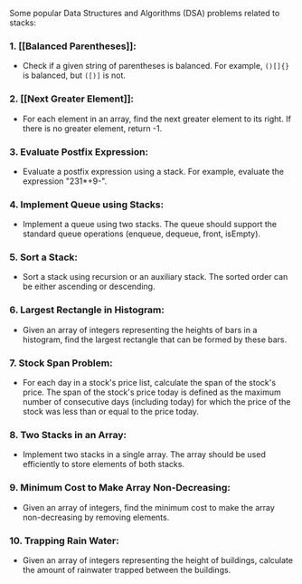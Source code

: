 Some popular Data Structures and Algorithms (DSA) problems related to stacks:

### 1. [[Balanced Parentheses]]:
   - Check if a given string of parentheses is balanced. For example, `()[]{}` is balanced, but `([)]` is not.

### 2. [[Next Greater Element]]:
   - For each element in an array, find the next greater element to its right. If there is no greater element, return -1.

### 3. Evaluate Postfix Expression:
   - Evaluate a postfix expression using a stack. For example, evaluate the expression "231*+9-".

### 4. Implement Queue using Stacks:
   - Implement a queue using two stacks. The queue should support the standard queue operations (enqueue, dequeue, front, isEmpty).

### 5. Sort a Stack:
   - Sort a stack using recursion or an auxiliary stack. The sorted order can be either ascending or descending.

### 6. Largest Rectangle in Histogram:
   - Given an array of integers representing the heights of bars in a histogram, find the largest rectangle that can be formed by these bars.

### 7. Stock Span Problem:
   - For each day in a stock's price list, calculate the span of the stock's price. The span of the stock's price today is defined as the maximum number of consecutive days (including today) for which the price of the stock was less than or equal to the price today.

### 8. Two Stacks in an Array:
   - Implement two stacks in a single array. The array should be used efficiently to store elements of both stacks.

### 9. Minimum Cost to Make Array Non-Decreasing:
   - Given an array of integers, find the minimum cost to make the array non-decreasing by removing elements.

### 10. Trapping Rain Water:
- Given an array of integers representing the height of buildings, calculate the amount of rainwater trapped between the buildings.